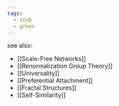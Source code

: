 ```yaml
---
tags:
  - stub
  - green
---
```


see also:
- [[Scale-Free Networks]]
- [[Renormalization Group Theory]]
- [[Universality]]
- [[Preferential Attachment]]
- [[Fractal Structures]]
- [[Self-Similarity]]